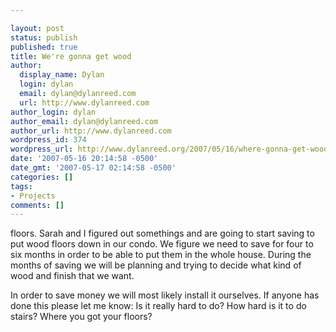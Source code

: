 ```yaml
---

layout: post
status: publish
published: true
title: We're gonna get wood
author:
  display_name: Dylan
  login: dylan
  email: dylan@dylanreed.com
  url: http://www.dylanreed.com
author_login: dylan
author_email: dylan@dylanreed.com
author_url: http://www.dylanreed.com
wordpress_id: 374
wordpress_url: http://www.dylanreed.org/2007/05/16/where-gonna-get-wood/
date: '2007-05-16 20:14:58 -0500'
date_gmt: '2007-05-17 02:14:58 -0500'
categories: []
tags:
- Projects
comments: []
---
```


floors. Sarah and I figured out somethings and are going to start saving to put wood floors down in our condo. We figure we need to save for four to six months in order to be able to put them in the whole house. During the months of saving we will be planning and trying to decide what kind of wood and finish that we want.

In order to save money we will most likely install it ourselves. If anyone has done this please let me know: Is it really hard to do? How hard is it to do stairs? Where you got your floors?
